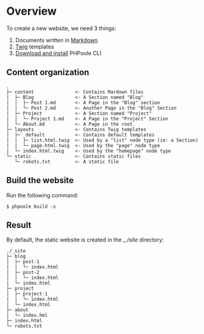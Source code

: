 <!--
layout: documentation.html
repository: https://github.com/PHPoole/PHPoole/edit/master/docs/
-->
# Overview

To create a new website, we need 3 things:
 1. Documents written in [Markdown](https://daringfireball.net/projects/markdown/)
 2. [Twig](http://twig.sensiolabs.org) templates
 3. [Download and install](https://phpoole.org/download/) PHPoole CLI

## Content organization
```
.
├─ content               <- Contains Mardown files
|  ├─ Blog               <- A Section named "Blog"
|  |  ├─ Post 1.md       <- A Page in the "Blog" section
|  |  └─ Post 2.md       <- Another Page in the "Blog" Section
|  ├─ Project            <- A Section named "Project"
|  |  └─ Project 1.md    <- A Page in the "Project" Section
|  └─ About.md           <- A Page in the root
├─ layouts               <- Contains Twig templates
|  ├─ _default           <- Contains default templates
|  |  ├─ list.html.twig  <- Used by a "list" node type (ie: a Section)
|  |  └─ page.html.twig  <- Used by the "page" node type
|  └─ index.html.twig    <- Used by the "homepage" node type
└─ static                <- Contains static files
   └─ robots.txt         <- A static file
```

## Build the website

Run the following command:
```
$ phpoole build -s
```

## Result

By default, the static website is created in the _./_site_ directory:
```
./_site
├─ blog
|  ├─ post-1
|  |  └─ index.html
|  ├─ post-2
|  |  └─ index.html
|  └─ index.html
├─ project
|  ├─ project-1
|  |  └─ index.html
|  └─ index.html
├─ about
|  └─ index.hml
├─ index.html
└─ robots.txt
```
